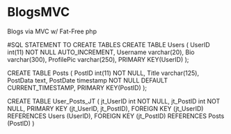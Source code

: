 # BlogsMVC
Blogs via MVC w/ Fat-Free php

#SQL STATEMENT TO CREATE TABLES
CREATE TABLE Users (
  UserID int(11) NOT NULL AUTO_INCREMENT,
  Username varchar(20),
  Bio varchar(300),
  ProfilePic varchar(250),
  PRIMARY KEY(UserID)
);

CREATE TABLE Posts (
  PostID int(11) NOT NULL,
  Title varchar(125),
  PostData text,
  PostDate timestamp NOT NULL DEFAULT CURRENT_TIMESTAMP,
  PRIMARY KEY(PostID)
);

CREATE TABLE User_Posts_JT (
  jt_UserID int NOT NULL,
  jt_PostID int NOT NULL,
  PRIMARY KEY (jt_UserID, jt_PostID),
	FOREIGN KEY (jt_UserID) REFERENCES Users (UserID),
	FOREIGN KEY (jt_PostID) REFERENCES Posts (PostID)
)
